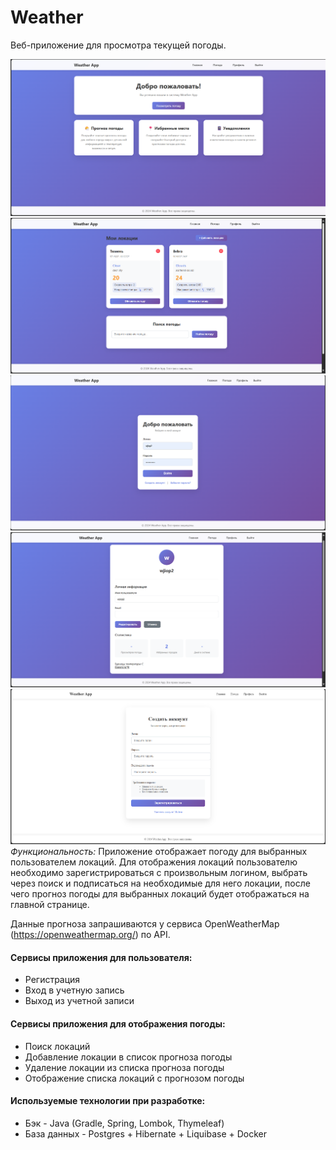 # Weather
Веб-приложение для просмотра текущей погоды.

![alt text](img/dashboard.png)
![alt text](img/locations.png)
![alt text](img/login.png)
![alt text](img/profile.png)
![alt text](img/registration.png)
_Функциональность:_
Приложение отображает погоду для выбранных пользователем локаций.
Для отображения локаций пользователю необходимо зарегистрироваться с произвольным логином, выбрать через поиск и подписаться на необходимые для него локации, после чего прогноз погоды для выбранных локаций будет отображаться на главной странице.

Данные прогноза запрашиваются у сервиса OpenWeatherMap (https://openweathermap.org/) по API.

#### Сервисы приложения для пользователя:
* Регистрация
* Вход в учетную запись
* Выход из учетной записи

#### Сервисы приложения для отображения погоды:
* Поиск локаций
* Добавление локации в список прогноза погоды
* Удаление локации из списка прогноза погоды
* Отображение списка локаций с прогнозом погоды

#### Используемые технологии при разработке:
* Бэк - Java (Gradle, Spring, Lombok, Thymeleaf)
* База данных - Postgres + Hibernate + Liquibase + Docker

